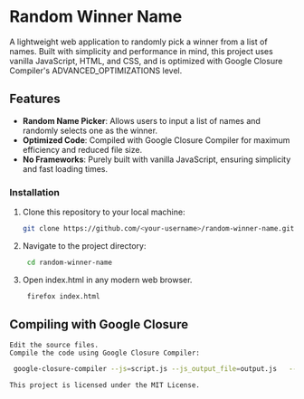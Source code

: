 # Random Winner Name

A lightweight web application to randomly pick a winner from a list of names. Built with simplicity and performance in mind, this project uses vanilla JavaScript, HTML, and CSS, and is optimized with Google Closure Compiler's ADVANCED_OPTIMIZATIONS level.

## Features

- **Random Name Picker**: Allows users to input a list of names and randomly selects one as the winner.
- **Optimized Code**: Compiled with Google Closure Compiler for maximum efficiency and reduced file size.
- **No Frameworks**: Purely built with vanilla JavaScript, ensuring simplicity and fast loading times.

### Installation

1. Clone this repository to your local machine:
   ```bash
   git clone https://github.com/<your-username>/random-winner-name.git
2. Navigate to the project directory:
   ```bash
    cd random-winner-name
3. Open index.html in any modern web browser.
   ```bash
    firefox index.html
   
## Compiling with Google Closure
    Edit the source files.
    Compile the code using Google Closure Compiler:
    
   ```bash
    google-closure-compiler --js=script.js --js_output_file=output.js   --compilation_level=ADVANCED_OPTIMIZATIONS   --language_in=ES6

This project is licensed under the MIT License.
